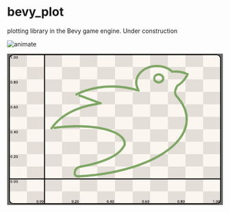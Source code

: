 # bevy_plot
plotting library in the Bevy game engine. Under construction

![animate](stiched.gif)


![bevy](bevy0.png)
